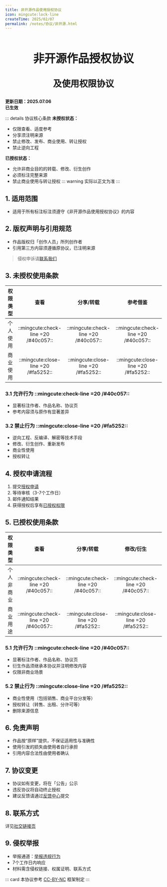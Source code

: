 ```yaml
---
title: 非开源作品使用授权协议
icon: mingcute:lock-line
createTime: 2025/02/07
permalink: /notes/协议/非开源.html
---
```


<div style="text-align: center;">
    <p style="font-size: 36px; font-weight: 650; margin-top: 60px">非开源作品授权协议</p>
    <p style="font-size: 28px; font-weight: 650; margin-top: 20px">及使用权限协议</p>
</div>

**更新日期：2025.07.06**  
**已生效**

::: details 协议核心条款
**未授权状态：**
- 仅限查看、适度参考
- 分享须注明来源
- 禁止修改、发布、商业使用、转让授权
- 禁止逆向工程

**已授权状态：**
- 允许非商业目的的转载、修改、衍生创作
- 必须标注完整来源
- 禁止商业使用与转让授权
::: warning 实际以正文为准
:::

## 1. 适用范围

- 适用于所有标注标注须遵守《非开源作品使用授权协议》的内容

## 2. 版权声明与引用规范

- 作品版权归「创作人员」所列创作者
- 引用第三方内容须遵循原协议，已注明来源

> 侵权申诉请[联系我们](#_8-联系方式)

## 3. 未授权使用条款

| 权限类型 | 查看 | 分享/转载 | 参考借鉴 |
| ---------- | :--: | :-------: | :------: |
| 个人使用 | ::mingcute:check-line =20 /#40c057:: | ::mingcute:check-line =20 /#40c057:: | ::mingcute:check-line =20 /#40c057:: |
| 商业使用 | ::mingcute:close-line =20 /#fa5252:: | ::mingcute:close-line =20 /#fa5252:: | ::mingcute:close-line =20 /#fa5252:: |

### 3.1 允许行为 ::mingcute:check-line =20 /#40c057::

- 显著标注作者、作品名称、协议页
- 参考内容须与原作有显著差异

### 3.2 禁止行为 ::mingcute:close-line =20 /#fa5252::

- 逆向工程、反编译、解密等技术手段
- 修改、衍生创作、重新发布
- 商业性使用
- 授权转让

## 4. 授权申请流程

1. 提交[授权申请](/notes/反馈中心/发送授权申请.html)
2. 等待审核（3-7个工作日）
3. 邮件通知结果
4. 获得授权后享有[已授权权限](#_5-已授权使用条款)

## 5. 已授权使用条款

| 权限类型 | 查看 | 分享/转载 | 修改/衍生 | 发布 |
| ------------ | :--: | :-------: | :-------: | :--: |
| 个人非商业 | ::mingcute:check-line =20 /#40c057:: | ::mingcute:check-line =20 /#40c057:: | ::mingcute:check-line =20 /#40c057:: | ::mingcute:check-line =20 /#40c057:: |
| 商业用途 | ::mingcute:check-line =20 /#40c057:: | ::mingcute:close-line =20 /#fa5252:: | ::mingcute:close-line =20 /#fa5252:: | ::mingcute:close-line =20 /#fa5252:: |

### 5.1 允许行为 ::mingcute:check-line =20 /#40c057::

- 显著标注作者、作品名称、协议页
- 衍生作品须继承本协议并注明修改内容
- 仅限非商业场景

### 5.2 禁止行为 ::mingcute:close-line =20 /#fa5252::

- 商业性使用（包括销售、商业平台分发等）
- 授权转让（转售、出租、分许可等）
- 删除来源信息

## 6. 免责声明

- 作品按“原样”提供，不保证适用性与准确性
- 使用引发的损失由使用者自行承担
- 引用内容合法性由使用者确认

## 7. 协议变更

- 协议如有变更，将在「公告」公示
- 违反协议将自动终止授权
- 建议反馈请通过[反馈中心](/notes/反馈中心/反馈.html)提交

## 8. 联系方式

详见[社交链接页](/notes/更多/链接.html#qq-群)

## 9. 侵权举报

- 举报通道：[举报违规行为](/notes/反馈中心/举报违规行为.html)
- 7个工作日内响应
- 材料需含侵权链接、权属证明、联系方式

::: card
本协议参考 [CC-BY-NC](https://creativecommons.org/) 框架制定
:::